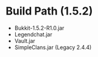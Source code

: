 # Build Path (1.5.2)
 - Bukkit-1.5.2-R1.0.jar
 - Legendchat.jar
 - Vault.jar
 - SimpleClans.jar (Legacy 2.4.4)